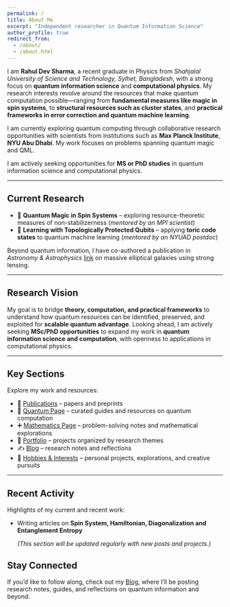 ```yaml
---
permalink: /
title: About Me 
excerpt: "Independent researcher in Quantum Information Science"
author_profile: true
redirect_from: 
  - /about/
  - /about.html
---
```



I am **Rahul Dev Sharma**, a recent graduate in Physics from *Shahjalal University of Science and Technology, Sylhet, Bangladesh*, with a strong focus on **quantum information science** and **computational physics**. My research interests revolve around the resources that make quantum computation possible—ranging from **fundamental measures like magic in spin systems**, to **structural resources such as cluster states**, and **practical frameworks in error correction and quantum machine learning**.  

I am currently exploring quantum computing through collaborative research opportunities with scientists from institutions such as **Max Planck Institute**, **NYU Abu Dhabi**. My work focuses on problems spanning quantum magic and QML.

I am actively seeking opportunities for **MS or PhD studies** in quantum information science and computational physics.

---

## Current Research  

- 🔹 **Quantum Magic in Spin Systems** – exploring resource-theoretic measures of non-stabilizerness (*mentored by an MPI scientist*)  
- 🔹 **Learning with Topologically Protected Qubits** – applying **toric code states** to quantum machine learning (*mentored by an NYUAD postdoc*)  

Beyond quantum information, I have co-authored a publication in *Astronomy & Astrophysics* [link](https://doi.org/10.1051/0004-6361/202453239) on massive elliptical galaxies using strong lensing.

---

## Research Vision  

My goal is to bridge **theory, computation, and practical frameworks** to understand how quantum resources can be identified, preserved, and exploited for **scalable quantum advantage**. Looking ahead, I am actively seeking **MSc/PhD opportunities** to expand my work in **quantum information science and computation**, with openness to applications in computational physics.  

---

## Key Sections
Explore my work and resources:

- 📄 [Publications](/publications) – papers and preprints  
- 📖 [Quantum Page](/quantum) – curated guides and resources on quantum computation  
- ➕ [Mathematics Page](/mathematics) – problem-solving notes and mathematical explorations  
- 🧩 [Portfolio](/portfolio) – projects organized by research themes
- ✍️ [Blog](/year-archive/) – research notes and reflections
- 🎨 [Hobbies & Interests](/hobbies/) – personal projects, explorations, and creative pursuits

---

## Recent Activity
Highlights of my current and recent work:
- Writing articles on **Spin System, Hamiltonian, Diagonalization and Entanglement Entropy**

  *(This section will be updated regularly with new posts and projects.)* 

## Stay Connected
If you’d like to follow along, check out my [Blog](/year-archive/), where I’ll be posting research notes, guides, and reflections on quantum information and beyond.
